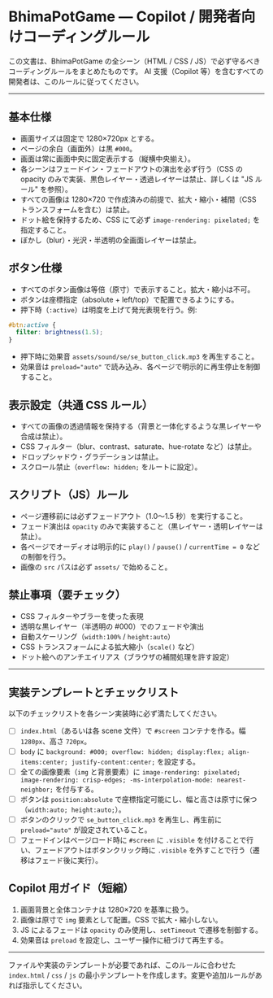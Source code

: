 # BhimaPotGame — Copilot / 開発者向けコーディングルール

この文書は、BhimaPotGame の全シーン（HTML / CSS / JS）で必ず守るべきコーディングルールをまとめたものです。
AI 支援（Copilot 等）を含むすべての開発者は、このルールに従ってください。

---

## 基本仕様

- 画面サイズは固定で 1280×720px とする。
- ページの余白（画面外）は黒 `#000`。
- 画面は常に画面中央に固定表示する（縦横中央揃え）。
- 各シーンはフェードイン・フェードアウトの演出を必ず行う（CSS の opacity のみで実装、黒色レイヤー・透過レイヤーは禁止、詳しくは "JS ルール" を参照）。
- すべての画像は 1280×720 で作成済みの前提で、拡大・縮小・補間（CSS トランスフォームを含む）は禁止。
- ドット絵を保持するため、CSS にて必ず `image-rendering: pixelated;` を指定すること。
- ぼかし（blur）・光沢・半透明の全画面レイヤーは禁止。

## ボタン仕様

- すべてのボタン画像は等倍（原寸）で表示すること。拡大・縮小は不可。
- ボタンは座標指定（absolute + left/top）で配置できるようにする。
- 押下時（`:active`）は明度を上げて発光表現を行う。例:

```css
#btn:active {
  filter: brightness(1.5);
}
```

- 押下時に効果音 `assets/sound/se/se_button_click.mp3` を再生すること。
- 効果音は `preload="auto"` で読み込み、各ページで明示的に再生停止を制御すること。

## 表示設定（共通 CSS ルール）

- すべての画像の透過情報を保持する（背景と一体化するような黒レイヤーや合成は禁止）。
- CSS フィルター（blur、contrast、saturate、hue-rotate など）は禁止。
- ドロップシャドウ・グラデーションは禁止。
- スクロール禁止（`overflow: hidden;` をルートに設定）。

## スクリプト（JS）ルール

- ページ遷移前には必ずフェードアウト（1.0〜1.5 秒）を実行すること。
- フェード演出は `opacity` のみで実装すること（黒レイヤー・透明レイヤーは禁止）。
- 各ページでオーディオは明示的に `play()` / `pause()` / `currentTime = 0` などの制御を行う。
- 画像の `src` パスは必ず `assets/` で始めること。

## 禁止事項（要チェック）

- CSS フィルターやブラーを使った表現
- 透明な黒レイヤー（半透明の #000）でのフェードや演出
- 自動スケーリング（`width:100%` / `height:auto`）
- CSS トランスフォームによる拡大縮小（`scale()` など）
- ドット絵へのアンチエイリアス（ブラウザの補間処理を許す設定）

---

## 実装テンプレートとチェックリスト

以下のチェックリストを各シーン実装時に必ず満たしてください。

- [ ] `index.html`（あるいは各 scene 文件）で `#screen` コンテナを作る。幅 `1280px`、高さ `720px`。
- [ ] `body` に `background: #000; overflow: hidden; display:flex; align-items:center; justify-content:center;` を設定する。
- [ ] 全ての画像要素（`img` と背景要素）に `image-rendering: pixelated; image-rendering: crisp-edges; -ms-interpolation-mode: nearest-neighbor;` を付与する。
- [ ] ボタンは `position:absolute` で座標指定可能にし、幅と高さは原寸に保つ（`width:auto; height:auto;`）。
- [ ] ボタンのクリックで `se_button_click.mp3` を再生し、再生前に `preload="auto"` が設定されていること。
- [ ] フェードインはページロード時に `#screen` に `.visible` を付けることで行い、フェードアウトはボタンクリック時に `.visible` を外すことで行う（遷移はフェード後に実行）。

## Copilot 用ガイド（短縮）

1. 画面背景と全体コンテナは 1280×720 を基準に扱う。
2. 画像は原寸で `img` 要素として配置。CSS で拡大・縮小しない。
3. JS によるフェードは `opacity` のみ使用し、`setTimeout` で遷移を制御する。
4. 効果音は `preload` を設定し、ユーザー操作に紐づけて再生する。

---

ファイルや実装のテンプレートが必要であれば、このルールに合わせた `index.html` / `css` / `js` の最小テンプレートを作成します。変更や追加ルールがあれば指示してください。
